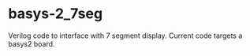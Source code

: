 # basys-2_7seg
Verilog code to interface with 7 segment display. Current code targets a basys2 board.
